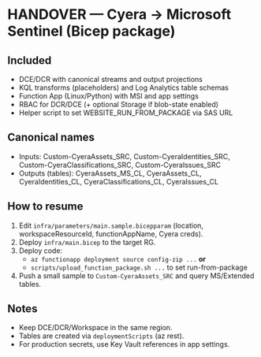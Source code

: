 # HANDOVER — Cyera → Microsoft Sentinel (Bicep package)

## Included
- DCE/DCR with canonical streams and output projections
- KQL transforms (placeholders) and Log Analytics table schemas
- Function App (Linux/Python) with MSI and app settings
- RBAC for DCR/DCE (+ optional Storage if blob-state enabled)
- Helper script to set WEBSITE_RUN_FROM_PACKAGE via SAS URL

## Canonical names
- Inputs: Custom-CyeraAssets_SRC, Custom-CyeraIdentities_SRC, Custom-CyeraClassifications_SRC, Custom-CyeraIssues_SRC
- Outputs (tables): CyeraAssets_MS_CL, CyeraAssets_CL, CyeraIdentities_CL, CyeraClassifications_CL, CyeraIssues_CL

## How to resume
1) Edit `infra/parameters/main.sample.bicepparam` (location, workspaceResourceId, functionAppName, Cyera creds).
2) Deploy `infra/main.bicep` to the target RG.
3) Deploy code:
   - `az functionapp deployment source config-zip ...` **or**
   - `scripts/upload_function_package.sh ...` to set run-from-package
4) Push a small sample to `Custom-CyeraAssets_SRC` and query MS/Extended tables.

## Notes
- Keep DCE/DCR/Workspace in the same region.
- Tables are created via `deploymentScripts` (az rest).
- For production secrets, use Key Vault references in app settings.
